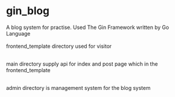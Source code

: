 # gin_blog
A blog system for practise. Used The Gin Framework written by Go Language <br><br>
frontend_template directory used for visitor <br><br>

main directory supply api for index and post page which in the frontend_template  <br><br>

admin directory is management system for the blog system<br><br>
